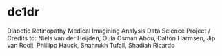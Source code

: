 # dc1dr
Diabetic Retinopathy Medical Imagining Analysis Data Science Project / Credits to: Niels van der Heijden, Oula Osman Abou, Dalton Harmsen, Jip van Rooij, Phillipp Hauck, Shahrukh Tufail, Shadiah Ricardo
